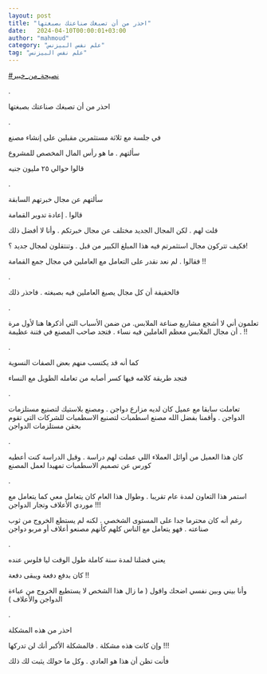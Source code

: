 ```yaml
---
layout: post
title: "احذر من أن تصبغك صناعتك بصبغتها"
date:   2024-04-10T00:00:01+03:00
author: "mahmoud"
category: "علم نفس البيزنس"
tag: "علم نفس البيزنس"
---
```



[<u>\#نصيحة\_من\_خبير</u>](https://www.facebook.com/hashtag/%D9%86%D8%B5%D9%8A%D8%AD%D8%A9_%D9%85%D9%86_%D8%AE%D8%A8%D9%8A%D8%B1?__eep__=6&__cft__%5b0%5d=AZUlzp9eYCIF0gk6B9PRpsYnk3Yh8I0EZ4m1nzRCyUup4OMaVQ3Et5zy_T1RkSsJlVKXB78WW_uHpmMy0dIf3gN8Iogv0b84jzE4elyRH6IyMyUPj5rmq1g1wtmZZNst_ByhIyaVyY9fy1vfUcliHjg0uN8oHx_aSRNg94_Wa_Qxbg&__tn__=*NK-R)

.

احذر من أن تصبغك صناعتك بصبغتها

.

في جلسة مع ثلاثة مستثمرين مقبلين على إنشاء مصنع

سألتهم . ما هو رأس المال المخصص للمشروع

قالوا حوالي ٢٥ مليون جنيه

.

سألتهم عن مجال خبرتهم السابقة

قالوا . إعادة تدوير القمامة

قلت لهم . لكن المجال الجديد مختلف عن مجال خبرتكم . وأنا
لا أفضل ذلك

فكيف تتركون مجال استثمرتم فيه هذا المبلغ الكبير من قبل .
وتنتقلون لمجال جديد ؟!

فقالوا . لم نعد نقدر على التعامل مع العاملين في مجال جمع
القمامة !!

.

فالحقيقة أن كل مجال يصبغ العاملين فيه بصبغته . فاحذر
ذلك

.

تعلمون أني لا أشجع مشاريع صناعة الملابس.
من ضمن الأسباب التي أذكرها هنا لأول مرة . أن مجال
الملابس معظم العاملين فيه نساء . فتجد صاحب المصنع في فتنة عظيمة
!!

.

كما أنه قد يكتسب منهم بعض الصفات النسوية

فتجد طريقة كلامه فيها كسر أصابه من تعامله الطويل مع
النساء

.

تعاملت سابقا مع عميل كان لديه مزارع دواجن . ومصنع
بلاستيك لتصنيع مستلزمات الدواجن . وأقمنا بفضل الله مصنع اسطمبات لتصنيع
الاسطمبات للشركات التي تقوم بحقن مستلزمات الدواجن

.

كان هذا العميل من أوائل العملاء اللي عملت لهم دراسة .
وقبل الدراسة كنت أعطيه كورس عن تصميم الاسطمبات تمهيدا لعمل المصنع

.

استمر هذا التعاون لمدة عام تقريبا . وطوال هذا العام كان
يتعامل معي كما يتعامل مع موردي الأعلاف وتجار الدواجن !!!

رغم أنه كان محترما جدا على المستوى الشخصي . لكنه لم
يستطع الخروج من ثوب صناعته . فهو يتعامل مع الناس كلهم كأنهم مصنعو أعلاف
أو مربو دواجن

.

يعني فضلنا لمدة سنة كاملة طول الوقت ليا فلوس عنده

كان بدفع دفعة ويبقى دفعة !!

وأنا بيني وبين نفسي اضحك واقول ( ما زال هذا الشخص لا
يستطيع الخروج من عباءة الدواجن والأعلاف )

.

احذر من هذه المشكلة

وإن كانت هذه مشكلة . فالمشكلة الأكبر أنك لن
تدركها !!!

فأنت تظن أن هذا هو العادي . وكل ما حولك يثبت لك
ذلك
